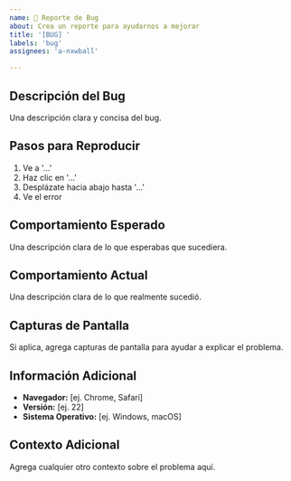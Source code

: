 ```yaml
---
name: 🐛 Reporte de Bug
about: Crea un reporte para ayudarnos a mejorar
title: '[BUG] '
labels: 'bug'
assignees: 'a-nxwball'

---
```


## Descripción del Bug
Una descripción clara y concisa del bug.

## Pasos para Reproducir
1. Ve a '...'
2. Haz clic en '...'
3. Desplázate hacia abajo hasta '...'
4. Ve el error

## Comportamiento Esperado
Una descripción clara de lo que esperabas que sucediera.

## Comportamiento Actual
Una descripción clara de lo que realmente sucedió.

## Capturas de Pantalla
Si aplica, agrega capturas de pantalla para ayudar a explicar el problema.

## Información Adicional
- **Navegador:** [ej. Chrome, Safari]
- **Versión:** [ej. 22]
- **Sistema Operativo:** [ej. Windows, macOS]

## Contexto Adicional
Agrega cualquier otro contexto sobre el problema aquí. 